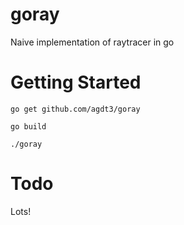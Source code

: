 # goray
Naive implementation of raytracer in go

# Getting Started
`go get github.com/agdt3/goray`

`go build`

`./goray`

# Todo
Lots!
